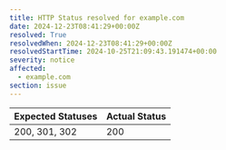 ```yaml
---
title: HTTP Status resolved for example.com
date: 2024-12-23T08:41:29+00:00Z
resolved: True
resolvedWhen: 2024-12-23T08:41:29+00:00Z
resolvedStartTime: 2024-10-25T21:09:43.191474+00:00
severity: notice
affected:
  - example.com
section: issue
---
```


| Expected Statuses | Actual Status  |
|-------------------|----------------|
| 200, 301, 302 | 200 |
